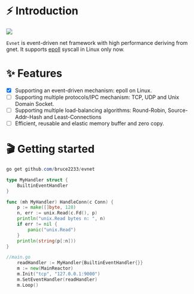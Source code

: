 # ⚡ Introduction
![](https://s3.bmp.ovh/imgs/2022/08/09/7704dbff7cbff64c.png)

`Evnet` is event-driven net framework with high performance deriving from gnet. It supports  [epoll](https://en.wikipedia.org/wiki/EpollNetty ) syscall in Linux only now.

# ✨ Features

- [x] Supporting an event-driven mechanism: epoll on Linux.
- [ ] Supporting multiple protocols/IPC mechanism: TCP, UDP and Unix Domain Socket.
- [ ] Supporting multiple load-balancing algorithms: Round-Robin, Source-Addr-Hash and Least-Connections
- [ ]  Efficient, reusable and elastic memory buffer and zero copy.

# 🎬 Getting started
```powershell 
go get github.com/bruce2233/evnet
```

```go
type MyHandler struct {
	BuiltinEventHandler
}

func (mh MyHandler) HandleConn(c Conn) {
	p := make([]byte, 128)
	n, err := unix.Read(c.Fd(), p)
	println("unix.Read bytes n: ", n)
	if err != nil {
		panic("unix.Read")
	}
	println(string(p[:n]))
}

//main.go
    readHandler := MyHandler{BuiltinEventHandler{}}
	m := new(MainReactor)
	m.Init("tcp", "127.0.0.1:9000")
	m.SetEventHandler(readHandler)
	m.Loop()
```